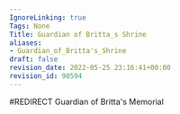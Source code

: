 ```yaml
---
IgnoreLinking: true
Tags: None
Title: Guardian of Britta_s Shrine
aliases:
- Guardian_of_Britta's_Shrine
draft: false
revision_date: 2022-05-25 23:16:41+00:00
revision_id: 90594
---
```


#REDIRECT Guardian of Britta's Memorial